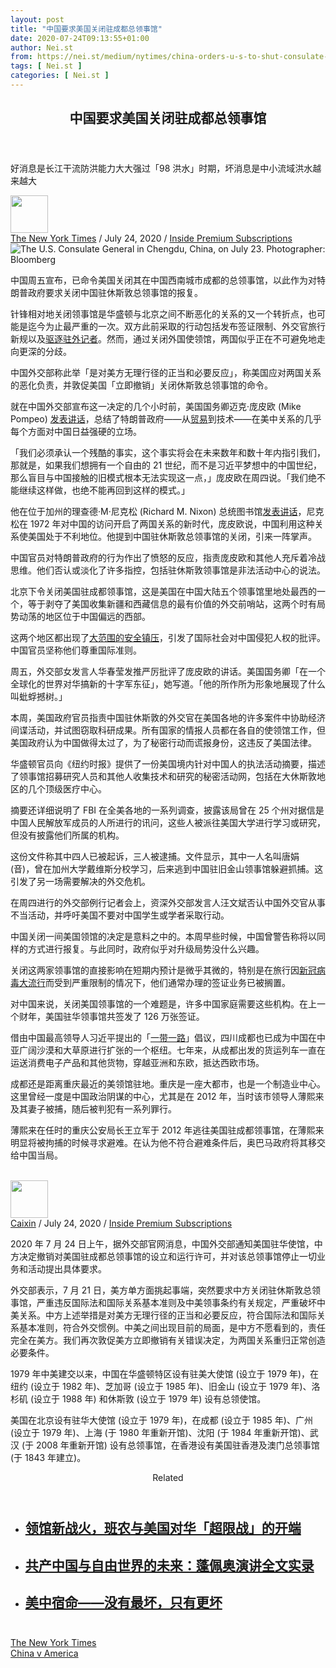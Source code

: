 ```yaml
---
layout: post
title: "中国要求美国关闭驻成都总领事馆"
date: 2020-07-24T09:13:55+01:00
author: Nei.st
from: https://nei.st/medium/nytimes/china-orders-u-s-to-shut-consulate-in-chengdu-retaliating-for-houston
tags: [ Nei.st ]
categories: [ Nei.st ]
---
```


<article class="post-23434 post type-post status-publish format-standard hentry category-nytimes tag-china-v-america" id="post-23434"> <header class="page-header medium Archives"><div class="page-header__image"></div><div class="page-header__content"><h1 class="page-title text-align-center">中国要求美国关闭驻成都总领事馆</h1></div> </header><div class="entry-content aesop-entry-content" id="post-23434-content"><link as="font" crossorigin="anonymous" href="//cdn.jsdelivr.net/gh/0nd1jyU39XQ/_/glyph/font-face/0uIzqoZjSuJfvSBnvgXTcApMtcVhMcpr.woff" rel="preload" type="font/woff"/><link as="font" crossorigin="anonymous" href="//cdn.jsdelivr.net/gh/0nd1jyU39XQ/_/glyph/font-face/1sTnSLZWDKucPX6SAk.woff" rel="preload" type="font/woff"/><p class="blog-post__description">好消息是长江干流防洪能力大大强过「98 洪水」时期，坏消息是中小流域洪水越来越大</p><span id="more-23434"></span><div class="entry-meta"><div class="entry-meta__avatars"><img class="avatar avatar-60 photo" height="60" src="https://cdn.jsdelivr.net/gh/0nd1jyU39XQ/_/img/1/176a8739-f4cf-e2c4-d242-87f16e304239.jpg" width="60"/></div><div class="entry-meta__text"> <span class="byline"><a class="url fn" href="https://nei.st/medium/nytimes">The New York Times</a> <span aria-hidden="true">/ <time class="entry-date published updated">July 24, 2020</time> <span aria-hidden="true">/ <span class="byline"><a class="url fn" href="https://nei.st/medium/che">Inside Premium Subscriptions</a></span></span></span></span></div></div><div class="container img"><img alt="The U.S. Consulate General in Chengdu, China, on July 23. Photographer: Bloomberg" src="https://cdn.jsdelivr.net/gh/0nd1jyU39XQ/_/img/1/ix.sDFOcovgU.jpg"/></div><p>中国周五宣布，已命令美国关闭其在中国西南城市成都的总领事馆，以此作为对特朗普政府要求关闭中国驻休斯敦总领事馆的报复。</p><p>针锋相对地关闭领事馆是华盛顿与北京之间不断恶化的关系的又一个转折点，也可能是迄今为止最严重的一次。双方此前采取的行动包括发布签证限制、外交官旅行新规以及<a href="https://nei.st/medium/wsj/china-banishes-u-s-journalists-from-wall-street-journal-new-york-times-and-washington-post">驱逐驻外记者</a>。然而，通过关闭外国使领馆，两国似乎正在不可避免地走向更深的分歧。</p><p>中国外交部称此举「是对美方无理行径的正当和必要反应」，称美国应对两国关系的恶化负责，并敦促美国「立即撤销」关闭休斯敦总领事馆的命令。</p><p>就在中国外交部宣布这一决定的几个小时前，美国国务卿迈克·庞皮欧 (Mike Pompeo) <a href="https://nei.st/medium/gzi1fceemt0bkn82mxsomw">发表讲话</a>，总结了特朗普政府——从<a href="https://nei.st/tag/us-china-trade-dispute">贸易</a>到技术——在美中关系的几乎每个方面对中国日益强硬的立场。</p><p>「我们必须承认一个残酷的事实，这个事实将会在未来数年和数十年内指引我们，那就是，如果我们想拥有一个自由的 21 世纪，而不是习近平梦想中的中国世纪，那么盲目与中国接触的旧模式根本无法实现这一点，」庞皮欧在周四说。「我们绝不能继续这样做，也绝不能再回到这样的模式。」</p><div class="code-block code-block-1" style="margin: 8px 0; clear: both;"><div class="container ads_KbHEVhh8Rw"><div class="card card--blog post-sidebar"><div class="card-body"><div class="logo_ngcontent-kty-0"> </div><div class="iframe-blocker U6XAMK63Vh00WqvF2BacIQ"><div class="background-h60B"> </div><div class="WumZiPCS4MeMw4pxQ"> </div></div></div><div class="card-footer"><div class="card-footer-wrapper" layout="row bottom-left"></div></div></div></div></div><p>他在位于加州的理查德·M·尼克松 (Richard M. Nixon) 总统图书馆<a href="https://nei.st/medium/gzi1fceemt0bkn82mxsomw">发表讲话</a>，尼克松在 1972 年对中国的访问开启了两国关系的新时代，庞皮欧说，中国利用这种关系使美国处于不利地位。他提到中国驻休斯敦总领事馆的关闭，引来一阵掌声。</p><p>中国官员对特朗普政府的行为作出了愤怒的反应，指责庞皮欧和其他人充斥着冷战思维。他们否认或淡化了许多指控，包括驻休斯敦领事馆是非法活动中心的说法。</p><p>北京下令关闭美国驻成都领事馆，这是美国在中国大陆五个领事馆里地处最西的一个，等于剥夺了美国收集新疆和西藏信息的最有价值的外交前哨站，这两个时有局势动荡的地区位于中国偏远的西部。</p><p>这两个地区都出现了<a href="https://nei.st/medium/nytimes/absolutely-no-mercy-leaked-files-expose-how-china-organized-mass-detentions-of-muslims">大范围的安全镇压</a>，引发了国际社会对中国侵犯人权的批评。中国官员坚称他们尊重国际准则。</p><p>周五，外交部女发言人华春莹发推严厉批评了庞皮欧的讲话。美国国务卿「在一个全球化的世界对华搞新的十字军东征」，她写道。「他的所作所为形象地展现了什么叫蚍蜉撼树。」</p><p>本周，美国政府官员指责中国驻休斯敦的外交官在美国各地的许多案件中协助经济间谍活动，并试图窃取科研成果。所有国家的情报人员都在各自的使领馆工作，但美国政府认为中国做得太过了，为了秘密行动而谎报身份，这违反了美国法律。</p><div class="code-block code-block-1" style="margin: 8px 0; clear: both;"><div class="container ads_KbHEVhh8Rw"><div class="card card--blog post-sidebar"><div class="card-body"><div class="logo_ngcontent-kty-0"> </div><div class="iframe-blocker U6XAMK63Vh00WqvF2BacIQ"><div class="background-h60B"> </div><div class="WumZiPCS4MeMw4pxQ"> </div></div></div><div class="card-footer"><div class="card-footer-wrapper" layout="row bottom-left"></div></div></div></div></div><p>华盛顿官员向《纽约时报》提供了一份美国境内针对中国人的执法活动摘要，描述了领事馆招募研究人员和其他人收集技术和研究的秘密活动网，包括在大休斯敦地区的几个顶级医疗中心。</p><p>摘要还详细说明了 FBI 在全美各地的一系列调查，披露该局曾在 25 个州对据信是中国人民解放军成员的人所进行的讯问，这些人被派往美国大学进行学习或研究，但没有披露他们所属的机构。</p><p>这份文件称其中四人已被起诉，三人被逮捕。文件显示，其中一人名叫唐娟 (音)，曾在加州大学戴维斯分校学习，后来逃到中国驻旧金山领事馆躲避抓捕。这引发了另一场需要解决的外交危机。</p><p>在周四进行的外交部例行记者会上，资深外交部发言人汪文斌否认中国外交官从事不当活动，并呼吁美国不要对中国学生或学者采取行动。</p><p>中国关闭一间美国领馆的决定是意料之中的。本周早些时候，中国曾警告称将以同样的方式进行报复。与此同时，政府似乎对升级局势没什么兴趣。</p><p>关闭这两家领事馆的直接影响在短期内预计是微乎其微的，特别是在旅行因<a href="https://nei.st/tag/the-coronavirus-crisis">新冠病毒大流行</a>而受到严重限制的情况下，他们通常办理的签证业务已被搁置。</p><div class="code-block code-block-1" style="margin: 8px 0; clear: both;"><div class="container ads_KbHEVhh8Rw"><div class="card card--blog post-sidebar"><div class="card-body"><div class="logo_ngcontent-kty-0"> </div><div class="iframe-blocker U6XAMK63Vh00WqvF2BacIQ"><div class="background-h60B"> </div><div class="WumZiPCS4MeMw4pxQ"> </div></div></div><div class="card-footer"><div class="card-footer-wrapper" layout="row bottom-left"></div></div></div></div></div><p>对中国来说，关闭美国领事馆的一个难题是，许多中国家庭需要这些机构。在上一个财年，美国驻华领事馆共签发了 126 万张签证。</p><p>借由中国最高领导人习近平提出的「<a href="https://nei.st/tag/chinas-belt-and-road">一带一路</a>」倡议，四川成都也已成为中国在中亚广阔沙漠和大草原进行扩张的一个枢纽。七年来，从成都出发的货运列车一直在运送消费电子产品和其他货物，穿越亚洲和东欧，抵达西欧市场。</p><p>成都还是距离重庆最近的美领馆驻地。重庆是一座大都市，也是一个制造业中心。这里曾经一度是中国政治阴谋的中心，尤其是在 2012 年，当时该市领导人薄熙来及其妻子被捕，随后被判犯有一系列罪行。</p><p>薄熙来在任时的重庆公安局长王立军于 2012 年逃往美国驻成都领事馆，在薄熙来明显将被拘捕的时候寻求避难。在认为他不符合避难条件后，奥巴马政府将其移交给中国当局。</p> <br/><div class="entry-meta"><div class="entry-meta__avatars"><img class="avatar avatar-60 photo" height="60" src="https://cdn.jsdelivr.net/gh/0nd1jyU39XQ/_/img/1/ea098e5d-39fa-87bd-88a2-687f7713b598.jpg" width="60"/></div><div class="entry-meta__text"> <span class="byline"><a class="url fn" href="https://nei.st/medium/caixin">Caixin</a> <span aria-hidden="true">/ <time class="entry-date published updated">July 24, 2020</time> <span aria-hidden="true">/ <span class="byline"><a class="url fn" href="https://nei.st/medium/che">Inside Premium Subscriptions</a></span></span></span></span></div></div><p>2020 年 7 月 24 日上午，据外交部官网消息，中国外交部通知美国驻华使馆，中方决定撤销对美国驻成都总领事馆的设立和运行许可，并对该总领事馆停止一切业务和活动提出具体要求。</p><p>外交部表示，7 月 21 日，美方单方面挑起事端，突然要求中方关闭驻休斯敦总领事馆，严重违反国际法和国际关系基本准则及中美领事条约有关规定，严重破坏中美关系。中方上述举措是对美方无理行径的正当和必要反应，符合国际法和国际关系基本准则，符合外交惯例。中美之间出现目前的局面，是中方不愿看到的，责任完全在美方。我们再次敦促美方立即撤销有关错误决定，为两国关系重归正常创造必要条件。</p><div class="code-block code-block-1" style="margin: 8px 0; clear: both;"><div class="container ads_KbHEVhh8Rw"><div class="card card--blog post-sidebar"><div class="card-body"><div class="logo_ngcontent-kty-0"> </div><div class="iframe-blocker U6XAMK63Vh00WqvF2BacIQ"><div class="background-h60B"> </div><div class="WumZiPCS4MeMw4pxQ"> </div></div></div><div class="card-footer"><div class="card-footer-wrapper" layout="row bottom-left"></div></div></div></div></div><p>1979 年中美建交以来，中国在华盛顿特区设有驻美大使馆 (设立于 1979 年)，在纽约 (设立于 1982 年)、芝加哥 (设立于 1985 年)、旧金山 (设立于 1979 年)、洛杉矶 (设立于 1988 年) 和休斯敦 (设立于 1979 年) 设有总领使馆。</p><p>美国在北京设有驻华大使馆 (设立于 1979 年)，在成都 (设立于 1985 年)、广州 (设立于 1979 年)、上海 (于 1980 年重新开馆)、沈阳 (于 1984 年重新开馆)、武汉 (于 2008 年重新开馆) 设有总领事馆，在香港设有美国驻香港及澳门总领事馆 (于 1843 年建立)。</p><section class="jsx-1092709871 collection"> <header class="jsx-1092709871 container"> <span class="jsx-65431776 text-icon text-right size-md spacing-xxtight weight-medium"> <span class="jsx-65431776 text"><span class="jsx-1092709871">Related</span></span></span> </header><ul class="jsx-1092709871 collection-list"><li class="jsx-1092709871"> <section class="jsx-2013367371 container"><div class="jsx-2013367371 content no-cover type-collection"><div class="jsx-2013367371 left"> <a class="jsx-2013367371" href="/medium/initium/2i_zbhv32"><h2 class="jsx-2996311878 sidebar">领馆新战火，班农与美国对华「超限战」的开端</h2></a></div></div> </section></li><li class="jsx-1092709871"> <section class="jsx-2013367371 container"><div class="jsx-2013367371 content no-cover type-collection"><div class="jsx-2013367371 left"> <a class="jsx-2013367371" href="https://nei.st/medium/gzi1fceemt0bkn82mxsomw"><h2 class="jsx-2996311878 sidebar">共产中国与自由世界的未来：蓬佩奥演讲全文实录</h2></a></div></div> </section></li><li class="jsx-1092709871"> <section class="jsx-2013367371 container"><div class="jsx-2013367371 content no-cover type-collection"><div class="jsx-2013367371 left"> <a class="jsx-2013367371" href="/medium/initium/opinion-china-us-relationship"><h2 class="jsx-2996311878 sidebar">美中宿命——没有最坏，只有更坏</h2></a></div></div> </section></li></ul> </section><div class="container qyoLgsBMfk2RyP6PZqEQUQ"><div class="TA9FsqtAclEQEnnC"><a class="q9pBoz6iftkg" href="https://nei.st/medium/che?source=https://www.nytimes.com/2020/07/24/world/asia/china-us-consulate-chengdu.html" rel="noopener noreferrer nofollow"><div class="ISq0AssRMiRdK46s31e1tA"><div class="VBC0sS11TRzyNj7ur4DqLQ"></div></div></a></div></div><div class="code-block code-block-2" style="margin: 8px 0; clear: both;"> <br/><div class="container ads_KbHEVhh8Rw"><div class="card card--blog post-sidebar"><div class="card-body"><div class="logo_ngcontent-kty-0"> </div><div class="iframe-blocker U6XAMK63Vh00WqvF2BacIQ"><div class="background-h60B"> </div><div class="WumZiPCS4MeMw4pxQ"> </div></div></div><div class="card-footer"><div class="card-footer-wrapper" layout="row bottom-left"></div></div></div></div></div></div> <footer class="entry-footer"><div class="categories icon-link"><a href="https://nei.st/category/medium/nytimes" rel="category tag">The New York Times</a></div><div class="tags icon-link"><a href="https://nei.st/tag/china-v-america" rel="tag">China v America</a></div> </footer></article>
